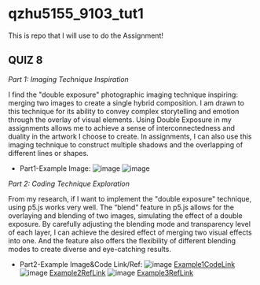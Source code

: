 # qzhu5155_9103_tut1

This is repo that I will use to do the Assignment!

## QUIZ 8

*Part 1: Imaging Technique Inspiration*

I find the "double exposure" photographic imaging technique inspiring: merging two images to create a single hybrid composition. I am drawn to this technique for its ability to convey complex storytelling and emotion through the overlay of visual elements. Using Double Exposure in my assignments allows me to achieve a sense of interconnectedness and duality in the artwork I choose to create. In assignments, I can also use this imaging technique to construct multiple shadows and the overlapping of different lines or shapes.

- Part1-Example Image:
![image]()
![image]()

*Part 2: Coding Technique Exploration*

From my research, if I want to implement the "double exposure" technique, using p5.js works very well. The “blend” feature in p5.js allows for the overlaying and blending of two images, simulating the effect of a double exposure. By carefully adjusting the blending mode and transparency level of each layer, I can achieve the desired effect of merging two visual effects into one. And the feature also offers the flexibility of different blending modes to create diverse and eye-catching results.

- Part2-Example Image&Code Link/Ref:
![image]()
[Example1CodeLink](https://codepen.io/giorgiomartini/pen/GvQVxy?editors=0010)
![image]()
[Example2RefLink](https://p5js.org/reference/#/p5/blendMode)
![image]()
[Example3RefLink](https://p5js.org/reference/#/p5/blend)